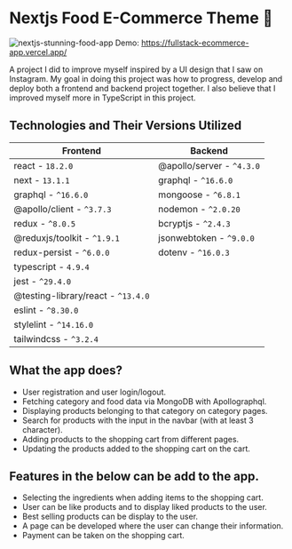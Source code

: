 # Nextjs Food E-Commerce Theme 🍲

![nextjs-stunning-food-app](https://user-images.githubusercontent.com/68701178/215937215-b32a2f2b-4731-4e59-978f-481ed5f3163b.png)
Demo: https://fullstack-ecommerce-app.vercel.app/

A project I did to improve myself inspired by a UI design that I saw on Instagram. My goal in doing this project was how to progress, develop and deploy both a frontend and backend project together. I also believe that I improved myself more in TypeScript in this project.

## Technologies and Their Versions Utilized

| Frontend | Backend | 
| -------- | ------- |
| react - `18.2.0` | @apollo/server - `^4.3.0` |
| next  - `13.1.1` | graphql - `^16.6.0` |
| graphql - `^16.6.0` | mongoose - `^6.8.1` |
| @apollo/client - `^3.7.3` | nodemon - `^2.0.20` |
| redux - `^8.0.5` | bcryptjs - `^2.4.3` |
| @reduxjs/toolkit - `^1.9.1` | jsonwebtoken - `^9.0.0` |
| redux-persist - `^6.0.0` | dotenv - `^16.0.3` |
| typescript - `4.9.4` |
| jest - `^29.4.0` |
| @testing-library/react - `^13.4.0` |
| eslint - `^8.30.0` |
| stylelint - `^14.16.0` |
| tailwindcss - `^3.2.4` |

## What the app does?
* User registration and user login/logout.
* Fetching category and food data via MongoDB with Apollographql.
* Displaying products belonging to that category on category pages.
* Search for products with the input in the navbar (with at least 3 character).
* Adding products to the shopping cart from different pages.
* Updating the products added to the shopping cart on the cart.

## Features in the below can be add to the app.
* Selecting the ingredients when adding items to the shopping cart.
* User can be like products and to display liked products to the user.
* Best selling products can be display to the user.
* A page can be developed where the user can change their information.
* Payment can be taken on the shopping cart.
